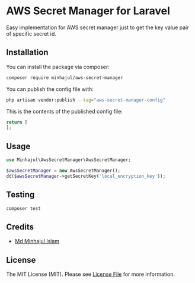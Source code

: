 # AWS Secret Manager for Laravel

Easy implementation for AWS secret manager just to get the key value pair of specific secret id.

## Installation

You can install the package via composer:

```bash
composer require minhajul/aws-secret-manager
```

You can publish the config file with:

```bash
php artisan vendor:publish --tag="aws-secret-manager-config"
```

This is the contents of the published config file:

```php
return [
];
```

## Usage

```php
use Minhajul\AwsSecretManager\AwsSecretManager;

$awsSecretManager = new AwsSecretManager();
dd($awsSecretManager->getSecretKey('local_encryption_key'));
```

## Testing

```bash
composer test
```

## Credits
- [Md Minhajul Islam](https://github.com/minhajul)

## License

The MIT License (MIT). Please see [License File](LICENSE.md) for more information.
